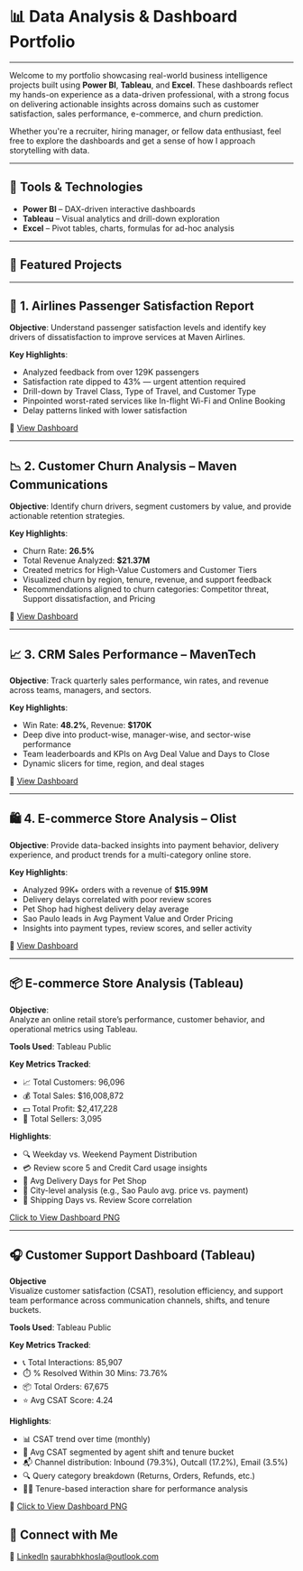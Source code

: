 # 📊 Data Analysis & Dashboard Portfolio
---
Welcome to my portfolio showcasing real-world business intelligence projects built using **Power BI**, **Tableau**, and **Excel**. These dashboards reflect my hands-on experience as a data-driven professional, with a strong focus on delivering actionable insights across domains such as customer satisfaction, sales performance, e-commerce, and churn prediction.

Whether you're a recruiter, hiring manager, or fellow data enthusiast, feel free to explore the dashboards and get a sense of how I approach storytelling with data.

---

## 🔧 Tools & Technologies
- **Power BI** – DAX-driven interactive dashboards
- **Tableau** – Visual analytics and drill-down exploration
- **Excel** – Pivot tables, charts, formulas for ad-hoc analysis

---
## 📁 Featured Projects
---

## 🛫 1. **Airlines Passenger Satisfaction Report**

**Objective**: Understand passenger satisfaction levels and identify key drivers of dissatisfaction to improve services at Maven Airlines.

**Key Highlights**:
- Analyzed feedback from over 129K passengers
- Satisfaction rate dipped to 43% — urgent attention required
- Drill-down by Travel Class, Type of Travel, and Customer Type
- Pinpointed worst-rated services like In-flight Wi-Fi and Online Booking
- Delay patterns linked with lower satisfaction

📄 [View Dashboard](./1.%20Airlines%20Passenger%20Satisfaction%20Report.pdf)

---

## 📉 2. **Customer Churn Analysis – Maven Communications**

**Objective**: Identify churn drivers, segment customers by value, and provide actionable retention strategies.

**Key Highlights**:
- Churn Rate: **26.5%**
- Total Revenue Analyzed: **$21.37M**
- Created metrics for High-Value Customers and Customer Tiers
- Visualized churn by region, tenure, revenue, and support feedback
- Recommendations aligned to churn categories: Competitor threat, Support dissatisfaction, and Pricing

📄 [View Dashboard](./2.%20Customer%20Churn%20Dashboard.pdf)

---

## 📈 3. **CRM Sales Performance – MavenTech**

**Objective**: Track quarterly sales performance, win rates, and revenue across teams, managers, and sectors.

**Key Highlights**:
- Win Rate: **48.2%**, Revenue: **$170K**
- Deep dive into product-wise, manager-wise, and sector-wise performance
- Team leaderboards and KPIs on Avg Deal Value and Days to Close
- Dynamic slicers for time, region, and deal stages

📄 [View Dashboard](./3.%20CRM%20Sales%20Performance.pdf)

---

## 🛍️ 4. **E-commerce Store Analysis – Olist**

**Objective**: Provide data-backed insights into payment behavior, delivery experience, and product trends for a multi-category online store.

**Key Highlights**:
- Analyzed 99K+ orders with a revenue of **$15.99M**
- Delivery delays correlated with poor review scores
- Pet Shop had highest delivery delay average
- Sao Paulo leads in Avg Payment Value and Order Pricing
- Insights into payment types, review scores, and seller activity

📄 [View Dashboard](./4.%20E%20commerce%20Store%20Analysis.pdf)

---
## 📦 **E-commerce Store Analysis (Tableau)**

**Objective**:  
Analyze an online retail store’s performance, customer behavior, and operational metrics using Tableau.

**Tools Used**: Tableau Public

**Key Metrics Tracked**:
- 📈 Total Customers: 96,096
- 💰 Total Sales: $16,008,872
- 💵 Total Profit: $2,417,228
- 🛒 Total Sellers: 3,095

**Highlights**:
- 🔍 Weekday vs. Weekend Payment Distribution
- 💳 Review score 5 and Credit Card usage insights
- 🐾 Avg Delivery Days for Pet Shop
- 📍 City-level analysis (e.g., Sao Paulo avg. price vs. payment)
- 🚚 Shipping Days vs. Review Score correlation

[Click to View Dashboard PNG](./5.%20E%20commerce%20Store%20Analysis%20Tableau.png)

---

## 🎧 **Customer Support Dashboard (Tableau)**

**Objective**  
Visualize customer satisfaction (CSAT), resolution efficiency, and support team performance across communication channels, shifts, and tenure buckets.

**Tools Used**: Tableau Public

**Key Metrics Tracked**:
- 📞 Total Interactions: 85,907  
- ⏱️ % Resolved Within 30 Mins: 73.76%  
- 📦 Total Orders: 67,675  
- ⭐ Avg CSAT Score: 4.24  

**Highlights**:
- 📊 CSAT trend over time (monthly)
- 👥 Avg CSAT segmented by agent shift and tenure bucket
- 📬 Channel distribution: Inbound (79.3%), Outcall (17.2%), Email (3.5%)
- 🔍 Query category breakdown (Returns, Orders, Refunds, etc.)
- 🧑‍💼 Tenure-based interaction share for performance analysis

📄 [Click to View Dashboard PNG](Customer%20Support%20Dashboard.png) 

## 🔗 Connect with Me

💼 [LinkedIn](https://www.linkedin.com/in/saurabh-khosla-15a97673/)
saurabhkhosla@outlook.com
